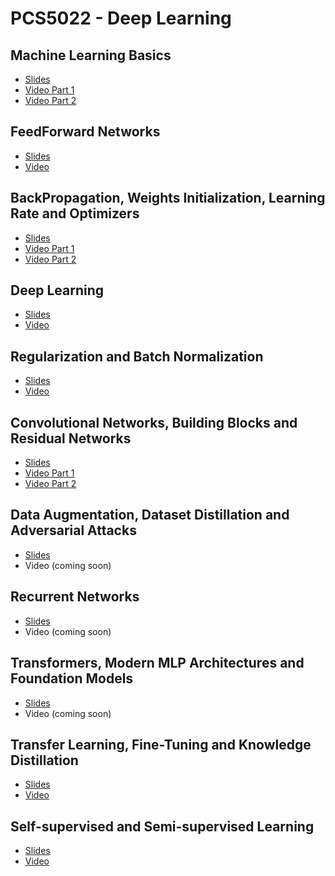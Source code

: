 # PCS5022 - Deep Learning

## Machine Learning Basics
*  [Slides](https://github.com/arturjordao/PCS5022-DeepLearning/blob/main/Slides/Aula%201%20-%20Machine%20Learning%20Basics.pdf)
* [Video Part 1](https://youtu.be/U0X3cb9Rf4k)
* [Video Part 2](https://youtu.be/VbK_MyUEfwk)

## FeedForward Networks
* [Slides](https://github.com/arturjordao/PCS5022-DeepLearning/blob/main/Slides/Aula%202%20-%20FeedFowardNetworks.pdf)
* [Video](https://youtu.be/yorhIJw9sL8)

## BackPropagation, Weights Initialization, Learning Rate and Optimizers
* [Slides](https://github.com/arturjordao/PCS5022-DeepLearning/blob/main/Slides/Aula%203%20-%20BackPropagation_Weights%20Initialization_Learning%20Rate_Optimizers.pdf)
* [Video Part 1](https://youtu.be/H0o1A9uGDCM)
* [Video Part 2](https://youtu.be/RIRpT_uybSI)

## Deep Learning
* [Slides](https://github.com/arturjordao/PCS5022-DeepLearning/blob/main/Slides/Aula%204%20-DeepLearning.pdf)
* [Video](https://youtu.be/_XUTIGWNEOU)

## Regularization and Batch Normalization
* [Slides](https://github.com/arturjordao/PCS5022-DeepLearning/blob/main/Slides/Aula%205%20-%20Regularization.pdf)
* [Video](https://youtu.be/UfcUE7bNcuY)

## Convolutional Networks, Building Blocks and Residual Networks
*  [Slides](https://github.com/arturjordao/PCS5022-DeepLearning/blob/main/Slides/Aula%206%20-%20Convolutional%20Networks.pdf)
* [Video Part 1](https://youtu.be/jy-qLnZclvA)
* [Video Part 2](https://youtu.be/fuS4fwMJZgU)

## Data Augmentation, Dataset Distillation and Adversarial Attacks
* [Slides](https://github.com/arturjordao/PCS5022-DeepLearning/blob/main/Slides/Aula%207%20-%20Data%20Augmentation.pdf)
* Video (coming soon)

## Recurrent Networks
* [Slides](https://github.com/arturjordao/PCS5022-DeepLearning/blob/main/Slides/Aula%208%20-%20Reccurent%20Networks.pdf)
* Video (coming soon)

## Transformers, Modern MLP Architectures and Foundation Models
* [Slides](https://github.com/arturjordao/PCS5022-DeepLearning/blob/main/Slides/Aula%209%20-%20Transformers.pdf)
* Video (coming soon)

## Transfer Learning, Fine-Tuning and Knowledge Distillation
* [Slides](https://github.com/arturjordao/PCS5022-DeepLearning/blob/main/Slides/Aula%2010%20-%20TransferLearning%20and%20Knowledge%20Distillation.pdf)
* [Video](https://youtu.be/bnEbZ1K49xc)

## Self-supervised and Semi-supervised Learning
* [Slides](https://github.com/arturjordao/PCS5022-DeepLearning/blob/main/Slides/Aula%2011%20-%20Self-Supervised%20and%20Semi-Supervised%20Learning.pdf)
* [Video](https://youtu.be/BVMCFedUV8I)
